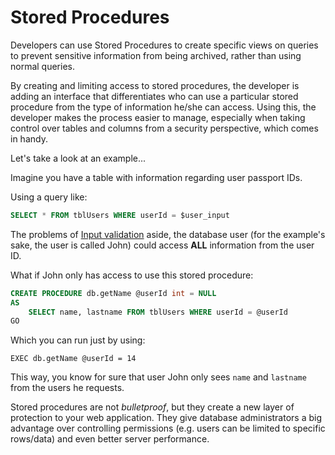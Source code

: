 Stored Procedures
=================

Developers can use Stored Procedures to create specific views on queries to
prevent sensitive information from being archived, rather than using normal
queries.

By creating and limiting access to stored procedures, the developer is adding
an interface that differentiates who can use a particular stored procedure from
the type of information he/she can access. Using this, the developer makes the
process easier to manage, especially when taking control over tables and
columns from a security perspective, which comes in handy.

Let's take a look at an example...

Imagine you have a table with information regarding user passport IDs.

Using a query like:

```SQL
SELECT * FROM tblUsers WHERE userId = $user_input
```

The problems of [Input validation][1] aside, the database user (for the
example's sake, the user is called John) could access __ALL__ information from
the user ID.

What if John only has access to use this stored procedure:

```SQL
CREATE PROCEDURE db.getName @userId int = NULL
AS
    SELECT name, lastname FROM tblUsers WHERE userId = @userId
GO
```

Which you can run just by using:

```
EXEC db.getName @userId = 14
```

This way, you know for sure that user John only sees `name` and `lastname` from
the users he requests.

Stored procedures are not _bulletproof_, but they create a new layer of
protection to your web application. They give database administrators a big
advantage over controlling permissions (e.g. users can be limited to specific
rows/data) and even better server performance.

[1]: /input-validation/README.md
